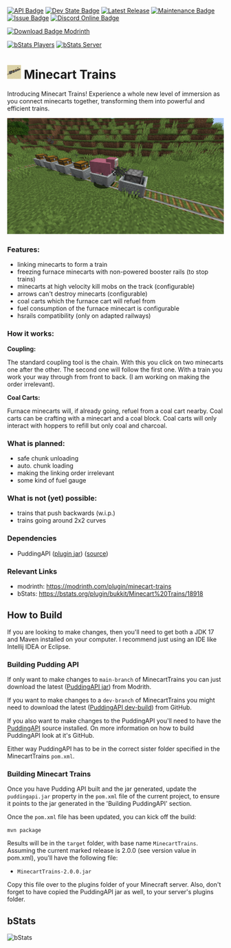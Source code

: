 [![API Badge](https://img.shields.io/badge/MC%20version-Spigot%20v1.20.x-blue?style=flat-square)](https://www.spigotmc.org/)
[![Dev State Badge](https://img.shields.io/badge/stage%20of%20development-beta-yellow?style=flat-square)]()
[![Latest Release](https://img.shields.io/github/v/release/Fridtjof-DE/MinecartTrains?style=flat-square)]()
[![Maintenance Badge](https://img.shields.io/maintenance/yes/2023?style=flat-square)]()
[![Issue Badge](https://img.shields.io/github/issues/Fridtjof-DE/MinecartTrains?style=flat-square)](https://github.com/Fridtjof-DE/MinecartTrains/issues)
[![Discord Online Badge](https://img.shields.io/discord/961799414647750717?label=Discord&style=flat-square)](https://discord.gg/fT6VJurHCT)

[![Download Badge Modrinth](https://img.shields.io/modrinth/dt/plRff0I9?color=brightgreen&label=Modrinth%20downloads&style=flat-square)](https://modrinth.com/plugin/minecart-trains/versions)

[![bStats Players](https://img.shields.io/bstats/players/18918?style=flat-square)](https://bstats.org/plugin/bukkit/Minecart%20Trains/18918)
[![bStats Server](https://img.shields.io/bstats/servers/18918?style=flat-square)](https://bstats.org/plugin/bukkit/Minecart%20Trains/18918)

# <img src="./docs/images/icon.png" data-canonical-src="./icon.png" width="32" height="32" /> Minecart Trains

Introducing Minecart Trains! Experience a whole new level of immersion as you connect minecarts together, transforming them into powerful and efficient trains.

![](./docs/images/preview-image.png)
### Features:
- linking minecarts to form a train
- freezing furnace minecarts with non-powered booster rails (to stop trains)
- minecarts at high velocity kill mobs on the track (configurable)
- arrows can't destroy minecarts (configurable)
- coal carts which the furnace cart will refuel from
- fuel consumption of the furnace minecart is configurable
- hsrails compatibility (only on adapted railways)

### How it works:
**Coupling:**

The standard coupling tool is the chain. With this you click on two minecarts one after the other. The second one will follow the first one. With a train you work your way through from front to back. (I am working on making the order irrelevant).

**Coal Carts:**

Furnace minecarts will, if already going, refuel from a coal cart nearby. Coal carts can be crafting with a minecart and a coal block. Coal carts will only interact with hoppers to refill but only coal and charcoal.

### What is planned:
- safe chunk unloading
- auto. chunk loading
- making the linking order irrelevant
- some kind of fuel gauge

### What is not (yet) possible:
- trains that push backwards (w.i.p.)
- trains going around 2x2 curves

### Dependencies

 - PuddingAPI ([plugin jar](https://modrinth.com/plugin/puddingapi)) ([source](https://github.com/Fridtjof-DE/PuddingAPI))

### Relevant Links

 - modrinth: https://modrinth.com/plugin/minecart-trains
 - bStats: https://bstats.org/plugin/bukkit/Minecart%20Trains/18918

## How to Build

If you are looking to make changes, then you'll need to get both a JDK 17 and Maven installed on your computer. I recommend just using an IDE like Intellij IDEA or Eclipse.

### Building Pudding API

If only want to make changes to `main-branch` of MinecartTrains you can just download the latest ([PuddingAPI jar](https://modrinth.com/plugin/puddingapi)) from Modrith.

If you want to make changes to a `dev-branch` of MinecartTrains you might need to download the latest ([PuddingAPI dev-build](https://github.com/Fridtjof-DE/PuddingAPI/tree/master/builds)) from GitHub.

If you also want to make changes to the PuddingAPI you'll need to have the [PuddingAPI](https://github.com/Fridtjof-DE/PuddingAPI) source installed. On more information on how to build PuddingAPI look at it's GitHub.

Either way PuddingAPI has to be in the correct sister folder specified in the MinecartTrains `pom.xml`.

### Building Minecart Trains

Once you have Pudding API built and the jar generated, update the
`puddingapi.jar` property in the `pom.xml` file of the current 
project, to ensure it points to the jar generated in the 'Building
PuddingAPI' section.

Once the `pom.xml` file has been updated, you can kick off the build:

```
mvn package
```

Results will be in the `target` folder, with base name
`MinecartTrains`. Assuming the current marked release is 2.0.0
(see version value in pom.xml), you'll have the following file:

  - `MinecartTrains-2.0.0.jar`

Copy this file over to the plugins folder of your Minecraft server. Also, don't forget to have copied the PuddingAPI jar as well, to your
server's plugins folder.

## bStats
![bStats](https://bstats.org/signatures/bukkit/Minecart%20Trains.svg)
